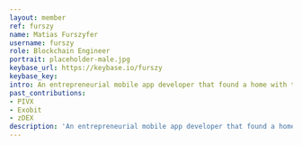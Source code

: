 ```yaml
---
layout: member
ref: furszy
name: Matias Furszyfer
username: furszy
role: Blockchain Engineer
portrait: placeholder-male.jpg
keybase_url: https://keybase.io/furszy
keybase_key:
intro: An entrepreneurial mobile app developer that found a home with the PIVX development team. Now looking to revolutionize the mobile financial market while maintaining our right to privacy.
past_contributions: 
- PIVX
- Exobit
- zDEX
description: 'An entrepreneurial mobile app developer that found a home with the PIVX development team. Now looking to revolutionize the mobile financial market while maintaining our right to privacy.'
---
```

